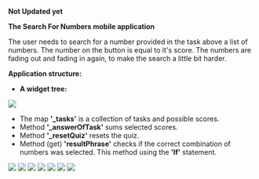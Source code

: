 **Not Updated yet**

**The Search For Numbers mobile application**

The user needs to search for a number provided in the task above a list of numbers. The number on the button is equal to it's score. The numbers are fading out and fading in again, to make the search a little bit harder.

**Application structure:**

- **A widget tree:**

![](https://github.com/CodingFlutter/search_for_number/blob/main/assets/images/searchfornumberswidgettree.png)

- The map **'_tasks'** is a collection of tasks and possible scores.
- Method **'_answerOfTask'** sums selected scores.
- Method **'_resetQuiz'** resets the quiz.
- Method (get) **'resultPhrase'** checks if the correct combination of numbers was selected. This method using the **'If'** statement.

![](https://github.com/CodingFlutter/search_for_number/blob/main/assets/images/searcfornumber1.PNG)
![](https://github.com/CodingFlutter/search_for_number/blob/main/assets/images/searcfornumber2.PNG)
![](https://github.com/CodingFlutter/search_for_number/blob/main/assets/images/searcfornumber3.PNG)
![](https://github.com/CodingFlutter/search_for_number/blob/main/assets/images/searcfornumber4.PNG)
![](https://github.com/CodingFlutter/search_for_number/blob/main/assets/images/searcfornumber5.PNG)
![](https://github.com/CodingFlutter/search_for_number/blob/main/assets/images/searcfornumber6.PNG)
![](https://github.com/CodingFlutter/search_for_number/blob/main/assets/images/searcfornumber7.PNG)
